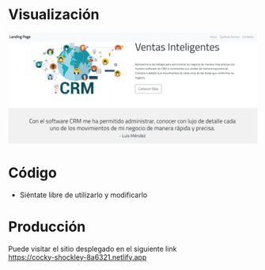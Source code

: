 # Visualización
![](img/img5.PNG)

# Código
- Siéntate libre de utilizarlo y modificarlo

# Producción
Puede visitar el sitio desplegado en el siguiente link <br>
https://cocky-shockley-8a6321.netlify.app

